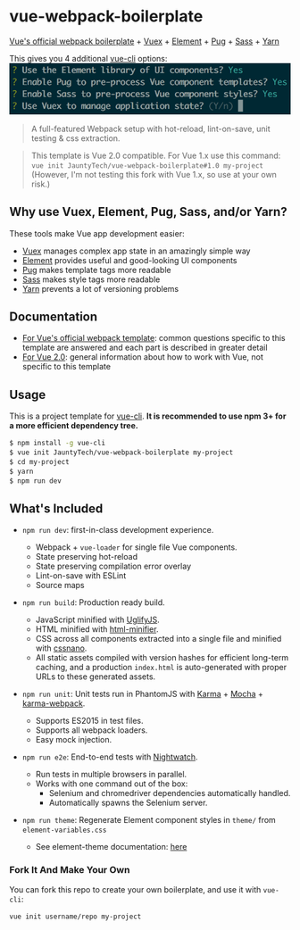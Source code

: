 # vue-webpack-boilerplate

[Vue's official webpack boilerplate](https://github.com/vuejs-templates/webpack) +
[Vuex](https://vuex.vuejs.org) +
[Element](http://element.eleme.io/) +
[Pug](https://pugjs.org/) +
[Sass](http://sass-lang.com/) +
[Yarn](https://yarnpkg.com/)

This gives you 4 additional
[vue-cli](https://github.com/vuejs/vue-cli) options:
![](docs/4-new-terminal-options.png)

> A full-featured Webpack setup with hot-reload, lint-on-save, unit testing & css extraction.

> This template is Vue 2.0 compatible. For Vue 1.x use this command: `vue init JauntyTech/vue-webpack-boilerplate#1.0 my-project` (However, I'm not testing this fork with Vue 1.x, so use at your own risk.)

## Why use Vuex, Element, Pug, Sass, and/or Yarn?

These tools make Vue app development easier:

- [Vuex](https://vuex.vuejs.org) manages complex app state in an amazingly simple way
- [Element](http://element.eleme.io/) provides useful and good-looking UI components
- [Pug](https://pugjs.org/) makes template tags more readable
- [Sass](http://sass-lang.com/) makes style tags more readable
- [Yarn](https://yarnpkg.com/) prevents a lot of versioning problems

## Documentation

- [For Vue's official webpack template](http://vuejs-templates.github.io/webpack): common questions specific to this template are answered and each part is described in greater detail
- [For Vue 2.0](http://vuejs.org/guide/): general information about how to work with Vue, not specific to this template

## Usage

This is a project template for [vue-cli](https://github.com/vuejs/vue-cli). **It is recommended to use npm 3+ for a more efficient dependency tree.**

``` bash
$ npm install -g vue-cli
$ vue init JauntyTech/vue-webpack-boilerplate my-project
$ cd my-project
$ yarn
$ npm run dev
```

## What's Included

- `npm run dev`: first-in-class development experience.
  - Webpack + `vue-loader` for single file Vue components.
  - State preserving hot-reload
  - State preserving compilation error overlay
  - Lint-on-save with ESLint
  - Source maps

- `npm run build`: Production ready build.
  - JavaScript minified with [UglifyJS](https://github.com/mishoo/UglifyJS2).
  - HTML minified with [html-minifier](https://github.com/kangax/html-minifier).
  - CSS across all components extracted into a single file and minified with [cssnano](https://github.com/ben-eb/cssnano).
  - All static assets compiled with version hashes for efficient long-term caching, and a production `index.html` is auto-generated with proper URLs to these generated assets.

- `npm run unit`: Unit tests run in PhantomJS with [Karma](http://karma-runner.github.io/0.13/index.html) + [Mocha](http://mochajs.org/) + [karma-webpack](https://github.com/webpack/karma-webpack).
  - Supports ES2015 in test files.
  - Supports all webpack loaders.
  - Easy mock injection.

- `npm run e2e`: End-to-end tests with [Nightwatch](http://nightwatchjs.org/).
  - Run tests in multiple browsers in parallel.
  - Works with one command out of the box:
    - Selenium and chromedriver dependencies automatically handled.
    - Automatically spawns the Selenium server.

- `npm run theme`: Regenerate Element component styles in `theme/` from `element-variables.css`
  - See element-theme documentation: [here](http://element.eleme.io/#/en-US/component/custom-theme)

### Fork It And Make Your Own

You can fork this repo to create your own boilerplate, and use it with `vue-cli`:

``` bash
vue init username/repo my-project
```
